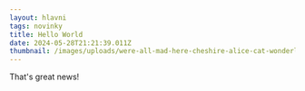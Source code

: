 ```yaml
---
layout: hlavni
tags: novinky
title: Hello World
date: 2024-05-28T21:21:39.011Z
thumbnail: /images/uploads/were-all-mad-here-cheshire-alice-cat-wonderland-callie-iwo.jpg
---
```

T﻿hat's great news!
